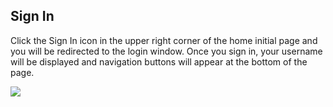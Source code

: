 ## Sign In

Click the Sign In icon in the upper right corner of the home initial page and you will be redirected to the login window. Once you sign in, your username will be displayed and navigation buttons will appear at the bottom of the page.

![](/assets/suppportPage/p1/support_p2_1.png)
